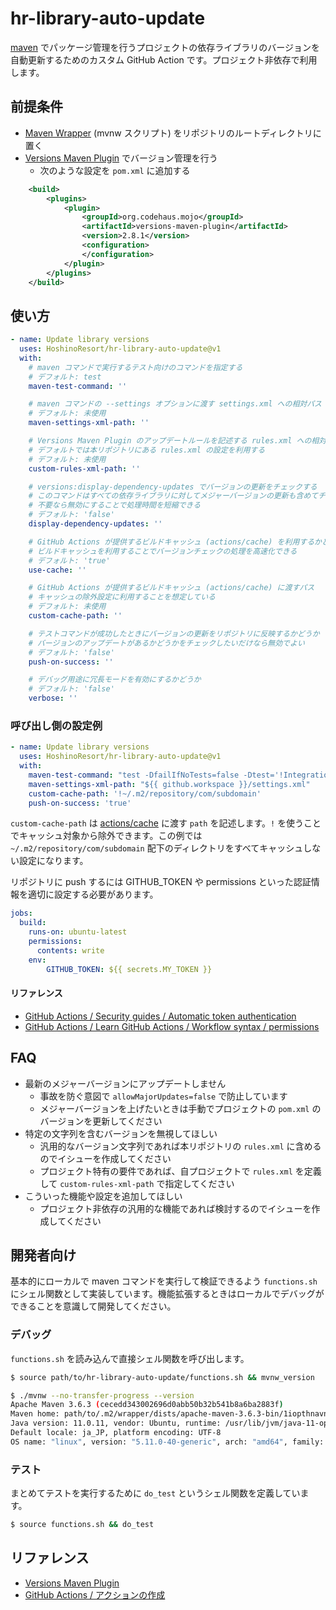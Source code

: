 # hr-library-auto-update

[maven](https://maven.apache.org/) でパッケージ管理を行うプロジェクトの依存ライブラリのバージョンを自動更新するためのカスタム GitHub Action です。プロジェクト非依存で利用します。

## 前提条件

* [Maven Wrapper](https://github.com/takari/maven-wrapper) (mvnw スクリプト) をリポジトリのルートディレクトリに置く
* [Versions Maven Plugin](https://www.mojohaus.org/versions-maven-plugin/) でバージョン管理を行う
  * 次のような設定を `pom.xml` に追加する

```xml
    <build>
        <plugins>
            <plugin>
                <groupId>org.codehaus.mojo</groupId>
                <artifactId>versions-maven-plugin</artifactId>
                <version>2.8.1</version>
                <configuration>
                </configuration>
            </plugin>
        </plugins>
    </build>
```

## 使い方

```yml
- name: Update library versions
  uses: HoshinoResort/hr-library-auto-update@v1
  with:
    # maven コマンドで実行するテスト向けのコマンドを指定する
    # デフォルト: test
    maven-test-command: ''

    # maven コマンドの --settings オプションに渡す settings.xml への相対パス
    # デフォルト: 未使用
    maven-settings-xml-path: ''

    # Versions Maven Plugin のアップデートルールを記述する rules.xml への相対パス
    # デフォルトでは本リポジトリにある rules.xml の設定を利用する
    # デフォルト: 未使用
    custom-rules-xml-path: ''

    # versions:display-dependency-updates でバージョンの更新をチェックする
    # このコマンドはすべての依存ライブラリに対してメジャーバージョンの更新も含めてチェックする
    # 不要なら無効にすることで処理時間を短縮できる
    # デフォルト: 'false'
    display-dependency-updates: ''

    # GitHub Actions が提供するビルドキャッシュ (actions/cache) を利用するかどうか
    # ビルドキャッシュを利用することでバージョンチェックの処理を高速化できる
    # デフォルト: 'true'
    use-cache: ''

    # GitHub Actions が提供するビルドキャッシュ (actions/cache) に渡すパス
    # キャッシュの除外設定に利用することを想定している
    # デフォルト: 未使用
    custom-cache-path: ''

    # テストコマンドが成功したときにバージョンの更新をリポジトリに反映するかどうか
    # バージョンのアップデートがあるかどうかをチェックしたいだけなら無効でよい
    # デフォルト: 'false'
    push-on-success: ''

    # デバッグ用途に冗長モードを有効にするかどうか
    # デフォルト: 'false'
    verbose: ''
```

### 呼び出し側の設定例

```yml
- name: Update library versions
  uses: HoshinoResort/hr-library-auto-update@v1
  with:
    maven-test-command: "test -DfailIfNoTests=false -Dtest='!IntegrationTest'"
    maven-settings-xml-path: "${{ github.workspace }}/settings.xml"
    custom-cache-path: '!~/.m2/repository/com/subdomain'
    push-on-success: 'true'
```

`custom-cache-path` は [actions/cache](https://github.com/actions/cache) に渡す `path` を記述します。`!` を使うことでキャッシュ対象から除外できます。この例では `~/.m2/repository/com/subdomain` 配下のディレクトリをすべてキャッシュしない設定になります。

リポジトリに push するには GITHUB_TOKEN や permissions といった認証情報を適切に設定する必要があります。

```yml
jobs:
  build:
    runs-on: ubuntu-latest
    permissions:
      contents: write
    env:
        GITHUB_TOKEN: ${{ secrets.MY_TOKEN }}
```

#### リファレンス

* [GitHub Actions / Security guides / Automatic token authentication](https://docs.github.com/ja/actions/security-guides/automatic-token-authentication)
* [GitHub Actions / Learn GitHub Actions / Workflow syntax / permissions](https://docs.github.com/ja/actions/learn-github-actions/workflow-syntax-for-github-actions#onworkflow_dispatchinputs)

## FAQ

* 最新のメジャーバージョンにアップデートしません
  * 事故を防ぐ意図で `allowMajorUpdates=false` で防止しています
  * メジャーバージョンを上げたいときは手動でプロジェクトの `pom.xml` のバージョンを更新してください
* 特定の文字列を含むバージョンを無視してほしい
  * 汎用的なバージョン文字列であれば本リポジトリの `rules.xml` に含めるのでイシューを作成してください
  * プロジェクト特有の要件であれば、自プロジェクトで `rules.xml` を定義して `custom-rules-xml-path` で指定してください
* こういった機能や設定を追加してほしい
   * プロジェクト非依存の汎用的な機能であれば検討するのでイシューを作成してください

## 開発者向け

基本的にローカルで maven コマンドを実行して検証できるよう `functions.sh` にシェル関数として実装しています。機能拡張するときはローカルでデバッグができることを意識して開発してください。

### デバッグ

`functions.sh` を読み込んで直接シェル関数を呼び出します。

```bash
$ source path/to/hr-library-auto-update/functions.sh && mvnw_version

$ ./mvnw --no-transfer-progress --version
Apache Maven 3.6.3 (cecedd343002696d0abb50b32b541b8a6ba2883f)
Maven home: path/to/.m2/wrapper/dists/apache-maven-3.6.3-bin/1iopthnavndlasol9gbrbg6bf2/apache-maven-3.6.3
Java version: 11.0.11, vendor: Ubuntu, runtime: /usr/lib/jvm/java-11-openjdk-amd64
Default locale: ja_JP, platform encoding: UTF-8
OS name: "linux", version: "5.11.0-40-generic", arch: "amd64", family: "unix"
```

### テスト

まとめてテストを実行するために `do_test` というシェル関数を定義しています。

```bash
$ source functions.sh && do_test
```

## リファレンス

* [Versions Maven Plugin](https://www.mojohaus.org/versions-maven-plugin/index.html)
* [GitHub Actions / アクションの作成](https://docs.github.com/ja/actions/creating-actions)
